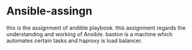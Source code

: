# Ansible-assingn

this is the assignment of andible playbook. this assignment regards the understanding and working of Ansible. 
baston is a machine which automates certain tasks and haproxy is load balancer. 
